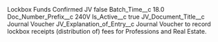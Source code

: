 <?xml version="1.0" encoding="UTF-8"?>
<CustomMetadata xmlns="http://soap.sforce.com/2006/04/metadata" xmlns:xsi="http://www.w3.org/2001/XMLSchema-instance" xmlns:xsd="http://www.w3.org/2001/XMLSchema">
    <label>Lockbox Funds Confirmed JV</label>
    <protected>false</protected>
    <values>
        <field>Batch_Time__c</field>
        <value xsi:type="xsd:double">18.0</value>
    </values>
    <values>
        <field>Doc_Number_Prefix__c</field>
        <value xsi:type="xsd:string">240V</value>
    </values>
    <values>
        <field>Is_Active__c</field>
        <value xsi:type="xsd:boolean">true</value>
    </values>
    <values>
        <field>JV_Document_Title__c</field>
        <value xsi:type="xsd:string">Journal Voucher</value>
    </values>
    <values>
        <field>JV_Explanation_of_Entry__c</field>
        <value xsi:type="xsd:string">Journal Voucher to record lockbox receipts (distribution of) fees for Professions and Real Estate.</value>
    </values>
</CustomMetadata>
